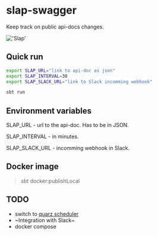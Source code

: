 # slap-swagger

Keep track on public api-docs changes.

!['Slap'](https://i.imgflip.com/2y10i3.jpg)

## Quick run

```bash
export SLAP_URL="link to api-doc as json"
export SLAP_INTERVAL=30
export SLAP_SLACK_URL="link to Slack incomming webhook"

sbt run
```

## Environment variables

SLAP_URL - url to the api-doc. Has to be in JSON.

SLAP_INTERVAL - in minutes.

SLAP_SLACK_URL - incomming webhook in Slack.

## Docker image

> sbt docker:publishLocal

## TODO

* switch to [quarz scheduler](https://github.com/enragedginger/akka-quartz-scheduler)
* ~Integration with Slack~
* docker compose
